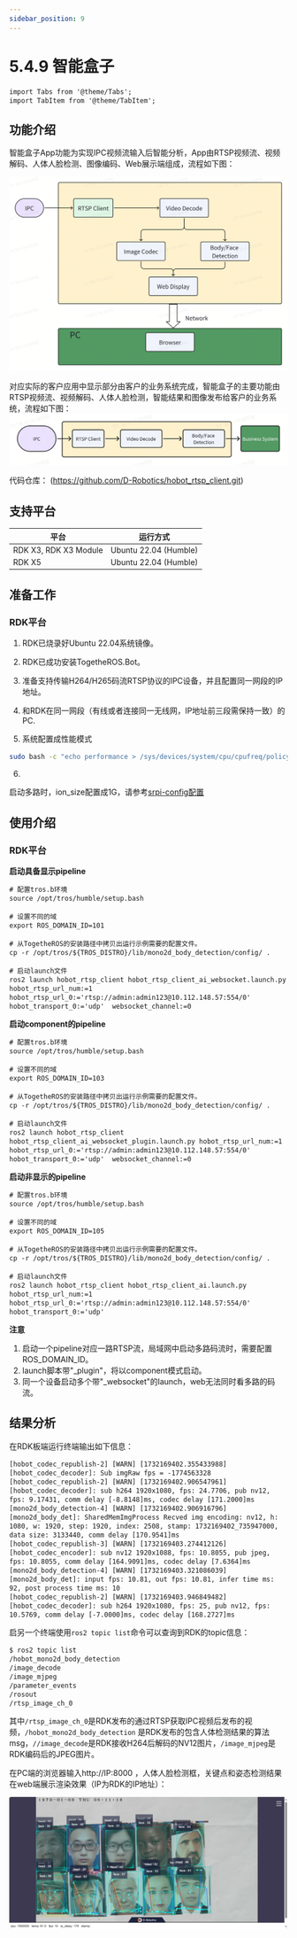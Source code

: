 ```yaml
---
sidebar_position: 9
---
```


# 5.4.9 智能盒子

```mdx-code-block
import Tabs from '@theme/Tabs';
import TabItem from '@theme/TabItem';
```

## 功能介绍

智能盒子App功能为实现IPC视频流输入后智能分析，App由RTSP视频流、视频解码、人体人脸检测、图像编码、Web展示端组成，流程如下图：

![](/../static/img/05_Robot_development/04_apps/image/video_boxs/video_boxs_workflow.jpg)

对应实际的客户应用中显示部分由客户的业务系统完成，智能盒子的主要功能由RTSP视频流、视频解码、人体人脸检测，智能结果和图像发布给客户的业务系统，流程如下图：
![](/../static/img/05_Robot_development/04_apps/image/video_boxs/video_boxs_workflow2.jpg)

代码仓库： (https://github.com/D-Robotics/hobot_rtsp_client.git)

## 支持平台

| 平台                    | 运行方式                  |
|-----------------------|-----------------------|
| RDK X3, RDK X3 Module | Ubuntu 22.04 (Humble) |
| RDK X5                | Ubuntu 22.04 (Humble) |

## 准备工作

### RDK平台

1. RDK已烧录好Ubuntu 22.04系统镜像。

2. RDK已成功安装TogetheROS.Bot。

3. 准备支持传输H264/H265码流RTSP协议的IPC设备，并且配置同一网段的IP地址。

4. 和RDK在同一网段（有线或者连接同一无线网，IP地址前三段需保持一致）的PC.

5. 系统配置成性能模式

```bash
sudo bash -c "echo performance > /sys/devices/system/cpu/cpufreq/policy0/scaling_governor"
```

6.
启动多路时，ion_size配置成1G，请参考[srpi-config配置](https://developer.d-robotics.cc/rdk_doc/System_configuration/srpi-config)

## 使用介绍

### RDK平台

**启动具备显示pipeline**
<Tabs groupId="tros-distro">
<TabItem value="humble" label="Humble">

```shell
# 配置tros.b环境
source /opt/tros/humble/setup.bash

# 设置不同的域
export ROS_DOMAIN_ID=101

# 从TogetheROS的安装路径中拷贝出运行示例需要的配置文件。
cp -r /opt/tros/${TROS_DISTRO}/lib/mono2d_body_detection/config/ .

# 启动launch文件
ros2 launch hobot_rtsp_client hobot_rtsp_client_ai_websocket.launch.py hobot_rtsp_url_num:=1 hobot_rtsp_url_0:='rtsp://admin:admin123@10.112.148.57:554/0' hobot_transport_0:='udp'  websocket_channel:=0
```

</TabItem>

</Tabs>


**启动component的pipeline**
<Tabs groupId="tros-distro">
<TabItem value="humble" label="Humble">

```shell
# 配置tros.b环境
source /opt/tros/humble/setup.bash

# 设置不同的域
export ROS_DOMAIN_ID=103

# 从TogetheROS的安装路径中拷贝出运行示例需要的配置文件。
cp -r /opt/tros/${TROS_DISTRO}/lib/mono2d_body_detection/config/ .

# 启动launch文件
ros2 launch hobot_rtsp_client hobot_rtsp_client_ai_websocket_plugin.launch.py hobot_rtsp_url_num:=1 hobot_rtsp_url_0:='rtsp://admin:admin123@10.112.148.57:554/0' hobot_transport_0:='udp'  websocket_channel:=0
```

</TabItem>

</Tabs>


**启动非显示的pipeline**
<Tabs groupId="tros-distro">
<TabItem value="humble" label="Humble">

```shell
# 配置tros.b环境
source /opt/tros/humble/setup.bash

# 设置不同的域
export ROS_DOMAIN_ID=105

# 从TogetheROS的安装路径中拷贝出运行示例需要的配置文件。
cp -r /opt/tros/${TROS_DISTRO}/lib/mono2d_body_detection/config/ .

# 启动launch文件
ros2 launch hobot_rtsp_client hobot_rtsp_client_ai.launch.py hobot_rtsp_url_num:=1 hobot_rtsp_url_0:='rtsp://admin:admin123@10.112.148.57:554/0' hobot_transport_0:='udp'
```

</TabItem>

</Tabs>

**注意**

1. 启动一个pipeline对应一路RTSP流，局域网中启动多路码流时，需要配置ROS_DOMAIN_ID。
2. launch脚本带"_plugin"，将以component模式启动。
3. 同一个设备启动多个带"_websocket"的launch，web无法同时看多路的码流。

## 结果分析

在RDK板端运行终端输出如下信息：

```text
[hobot_codec_republish-2] [WARN] [1732169402.355433988] [hobot_codec_decoder]: Sub imgRaw fps = -1774563328
[hobot_codec_republish-2] [WARN] [1732169402.906547961] [hobot_codec_decoder]: sub h264 1920x1080, fps: 24.7706, pub nv12, fps: 9.17431, comm delay [-8.8148]ms, codec delay [171.2000]ms
[mono2d_body_detection-4] [WARN] [1732169402.906916796] [mono2d_body_det]: SharedMemImgProcess Recved img encoding: nv12, h: 1080, w: 1920, step: 1920, index: 2508, stamp: 1732169402_735947000, data size: 3133440, comm delay [170.9541]ms
[hobot_codec_republish-3] [WARN] [1732169403.274412126] [hobot_codec_encoder]: sub nv12 1920x1088, fps: 10.8055, pub jpeg, fps: 10.8055, comm delay [164.9091]ms, codec delay [7.6364]ms
[mono2d_body_detection-4] [WARN] [1732169403.321086039] [mono2d_body_det]: input fps: 10.81, out fps: 10.81, infer time ms: 92, post process time ms: 10
[hobot_codec_republish-2] [WARN] [1732169403.946849482] [hobot_codec_decoder]: sub h264 1920x1080, fps: 25, pub nv12, fps: 10.5769, comm delay [-7.0000]ms, codec delay [168.2727]ms

```

启另一个终端使用`ros2 topic list`命令可以查询到RDK的topic信息：

```shell
$ ros2 topic list
/hobot_mono2d_body_detection
/image_decode
/image_mjpeg
/parameter_events
/rosout
/rtsp_image_ch_0

```

其中`/rtsp_image_ch_0`是RDK发布的通过RTSP获取IPC视频后发布的视频，`/hobot_mono2d_body_detection`
是RDK发布的包含人体检测结果的算法msg，`//image_decode`是RDK接收H264后解码的NV12图片，`/image_mjpeg`是RDK编码后的JPEG图片。

在PC端的浏览器输入http://IP:8000 ，人体人脸检测框，关键点和姿态检测结果在web端展示渲染效果（IP为RDK的IP地址）：

![](/../static/img/05_Robot_development/04_apps/image/video_boxs/video_box_detection.jpg)
